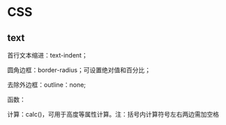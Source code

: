 # CSS

## text

首行文本缩进：text-indent；

圆角边框：border-radius；可设置绝对值和百分比；

去除外边框：outline：none;



函数：

计算：calc()，可用于高度等属性计算。注：括号内计算符号左右两边需加空格